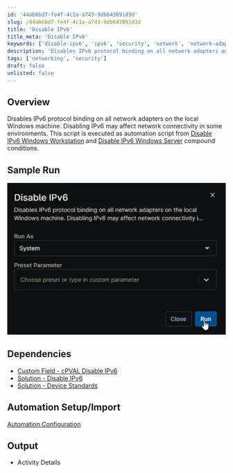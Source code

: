 ```yaml
---
id: '44ab6bd7-fe4f-4c1a-a743-9db643091d3d'
slug: /44ab6bd7-fe4f-4c1a-a743-9db643091d3d
title: 'Disable IPv6'
title_meta: 'Disable IPv6'
keywords: ['disable-ipv6', 'ipv6', 'security', 'network', 'network-adapter', 'device-standard']
description: 'Disables IPv6 protocol binding on all network adapters on the local Windows machine. Disabling IPv6 may affect network connectivity in some environments.'
tags: ['networking', 'security']
draft: false
unlisted: false
---
```


## Overview

Disables IPv6 protocol binding on all network adapters on the local Windows machine. Disabling IPv6 may affect network connectivity in some environments. This script is executed as automation script from [Disable IPv6 Windows Workstation](/docs/) and [Disable IPv6 Windows Server](/docs/) compound conditions.

## Sample Run

![Image1](../../../static/img/docs/44ab6bd7-fe4f-4c1a-a743-9db643091d3d/image1.webp)

## Dependencies

- [Custom Field - cPVAL Disable IPv6](/docs/060ad5d8-ee1d-4ee2-a92d-7dbc14121bc6)
- [Solution - Disable IPv6](/docs/)
- [Solution - Device Standards](/docs/)

## Automation Setup/Import

[Automation Configuration](https://github.com/ProVal-Tech/ninjarmm/blob/main/scripts/disable-ipv6.ps1)

## Output

- Activity Details  
